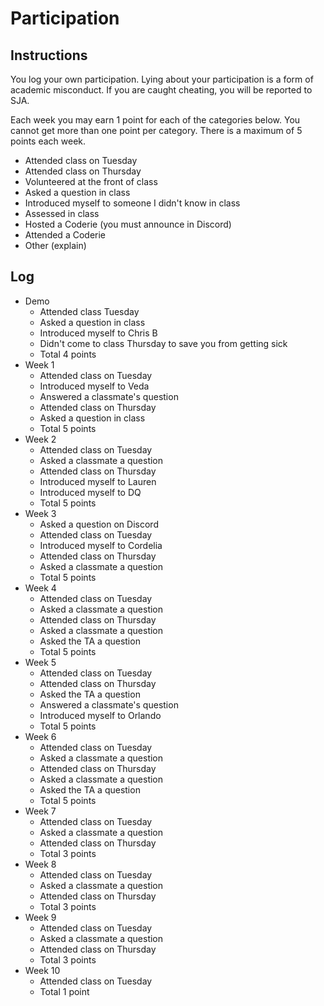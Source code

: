 Participation
=============

## Instructions ##

You log your own participation. Lying about your participation is a form of
academic misconduct. If you are caught cheating, you will be reported to SJA.

Each week you may earn 1 point for each of the categories below. You cannot get
more than one point per category. There is a maximum of 5 points each week.

+ Attended class on Tuesday
+ Attended class on Thursday
+ Volunteered at the front of class
+ Asked a question in class
+ Introduced myself to someone I didn't know in class
+ Assessed in class
+ Hosted a Coderie (you must announce in Discord)
+ Attended a Coderie
+ Other (explain)

## Log ##

- Demo
	+ Attended class Tuesday
	+ Asked a question in class
	+ Introduced myself to Chris B
	+ Didn't come to class Thursday to save you from getting sick
	+ Total 4 points
- Week 1
	+ Attended class on Tuesday
	+ Introduced myself to Veda
	+ Answered a classmate's question
	+ Attended class on Thursday
	+ Asked a question in class
	+ Total 5 points
- Week 2
	+ Attended class on Tuesday
	+ Asked a classmate a question
	+ Attended class on Thursday
	+ Introduced myself to Lauren
	+ Introduced myself to DQ
	+ Total 5 points
- Week 3
	+ Asked a question on Discord
	+ Attended class on Tuesday
	+ Introduced myself to Cordelia
	+ Attended class on Thursday
	+ Asked a classmate a question
	+ Total 5 points
- Week 4
	+ Attended class on Tuesday
	+ Asked a classmate a question
	+ Attended class on Thursday
	+ Asked a classmate a question
	+ Asked the TA a question
	+ Total 5 points
- Week 5
	+ Attended class on Tuesday
	+ Attended class on Thursday
	+ Asked the TA a question
	+ Answered a classmate's question
	+ Introduced myself to Orlando
	+ Total 5 points
- Week 6
	+ Attended class on Tuesday
	+ Asked a classmate a question
	+ Attended class on Thursday
	+ Asked a classmate a question
	+ Asked the TA a question
	+ Total 5 points
- Week 7
	+ Attended class on Tuesday
	+ Asked a classmate a question
	+ Attended class on Thursday
	+ Total 3 points
- Week 8
	+ Attended class on Tuesday
	+ Asked a classmate a question
	+ Attended class on Thursday
	+ Total 3 points
- Week 9
	+ Attended class on Tuesday
	+ Asked a classmate a question
	+ Attended class on Thursday
	+ Total 3 points
- Week 10
	+ Attended class on Tuesday
	+ Total 1 point